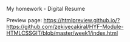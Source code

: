 My homework - Digital Resume

Preview page: https://htmlpreview.github.io/?https://github.com/zekiyecakiral/HYF-Module-HTMLCSSGIT/blob/master/week1/index.html
